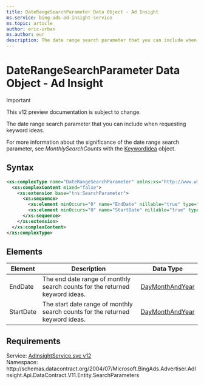```yaml
---
title: DateRangeSearchParameter Data Object - Ad Insight
ms.service: bing-ads-ad-insight-service
ms.topic: article
author: eric-urban
ms.author: eur
description: The date range search parameter that you can include when requesting keyword ideas.
---
```

# DateRangeSearchParameter Data Object - Ad Insight

> [!IMPORTANT]
> This v12 preview documentation is subject to change.

The date range search parameter that you can include when requesting keyword ideas.

For more information about the significance of the date range search parameter, see *MonthlySearchCounts* with the [KeywordIdea](/bingads/ad-insight-service/keywordidea.md) object.

## Syntax
```xml
<xs:complexType name="DateRangeSearchParameter" xmlns:xs="http://www.w3.org/2001/XMLSchema">
  <xs:complexContent mixed="false">
    <xs:extension base="tns:SearchParameter">
      <xs:sequence>
        <xs:element minOccurs="0" name="EndDate" nillable="true" type="q9:DayMonthAndYear" xmlns:q9="http://schemas.datacontract.org/2004/07/Microsoft.BingAds.Advertiser.AdInsight.Api.DataContract.V11.Entity" />
        <xs:element minOccurs="0" name="StartDate" nillable="true" type="q10:DayMonthAndYear" xmlns:q10="http://schemas.datacontract.org/2004/07/Microsoft.BingAds.Advertiser.AdInsight.Api.DataContract.V11.Entity" />
      </xs:sequence>
    </xs:extension>
  </xs:complexContent>
</xs:complexType>
```

## <a name="elements"></a>Elements

|Element|Description|Data Type|
|-----------|---------------|-------------|
|<a name="enddate"></a>EndDate|The end date range of monthly search counts for the returned keyword ideas.|[DayMonthAndYear](daymonthandyear.md)|
|<a name="startdate"></a>StartDate|The start date range of monthly search counts for the returned keyword ideas.|[DayMonthAndYear](daymonthandyear.md)|

## Requirements
Service: [AdInsightService.svc v12](https://adinsight.api.bingads.microsoft.com/Api/Advertiser/AdInsight/v11/AdInsightService.svc)  
Namespace: http\://schemas.datacontract.org/2004/07/Microsoft.BingAds.Advertiser.AdInsight.Api.DataContract.V11.Entity.SearchParameters  

